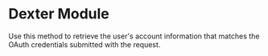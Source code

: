 # Dexter Module
Use this method to retrieve the user's account information that matches the OAuth credentials submitted with the request.